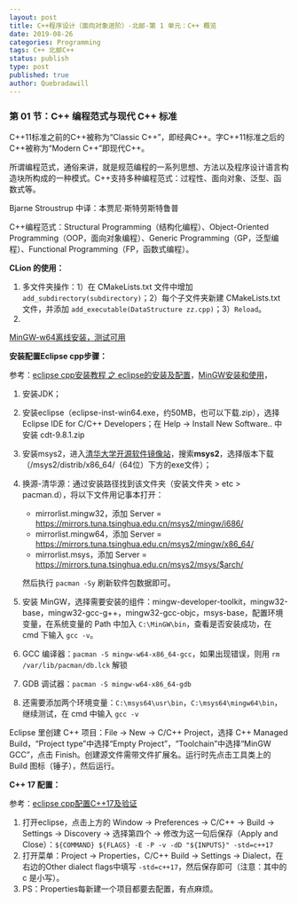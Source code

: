 ```yaml
---
layout: post
title: C++程序设计（面向对象进阶）-北邮-第 1 单元：C++ 概览
date: 2019-08-26
categories: Programming
tags: C++ 北邮C++
status: publish
type: post
published: true
author: Quebradawill
---
```




### 第 01 节：C++ 编程范式与现代 C++ 标准

C++11标准之前的C++被称为“Classic C++”，即经典C++。字C++11标准之后的C++被称为“Modern C++”即现代C++。

所谓编程范式，通俗来讲，就是规范编程的一系列思想、方法以及程序设计语言构造块所构成的一种模式。C++支持多种编程范式：过程性、面向对象、泛型、函数式等。

Bjarne Stroustrup 中译：本贾尼·斯特劳斯特鲁普

C++编程范式：Structural Programming（结构化编程）、Object-Oriented Programming（OOP，面向对象编程）、Generic Programming（GP，泛型编程）、Functional Programming（FP，函数式编程）。

**CLion 的使用：**

1. 多文件夹操作：1）在 CMakeLists.txt 文件中增加 `add_subdirectory(subdirectory)`；2）每个子文件夹新建 CMakeLists.txt 文件，并添加 `add_executable(DataStructure zz.cpp)`；3）`Reload`。
2. 

[MinGW-w64离线安装，测试可用](https://sourceforge.net/projects/mingw-w64/files/)

**安装配置Eclipse cpp步骤：**

参考：[eclipse cpp安装教程 之 eclipse的安装及配置](https://blog.csdn.net/qq_43196686/article/details/93972500)，[MinGW安装和使用](https://www.cnblogs.com/qcssmd/p/5302052.html)，

1. 安装JDK；

2. 安装eclipse（eclipse-inst-win64.exe，约50MB，也可以下载.zip），选择 Eclipse IDE for C/C++ Developers；在 Help $\to$ Install New Software.. 中安装 cdt-9.8.1.zip

3. 安装msys2，进入[清华大学开源软件镜像站](https://mirrors.tuna.tsinghua.edu.cn/)，搜索**msys2**，选择版本下载（/msys2/distrib/x86_64/（64位）下方的exe文件）；

4. 换源-清华源：通过安装路径找到该文件夹（安装文件夹 > etc > pacman.d），将以下文件用记事本打开：

   - mirrorlist.mingw32，添加  Server = https://mirrors.tuna.tsinghua.edu.cn/msys2/mingw/i686/
   - mirrorlist.mingw64，添加  Server = https://mirrors.tuna.tsinghua.edu.cn/msys2/mingw/x86_64/
   - mirrorlist.msys，添加  Server = https://mirrors.tuna.tsinghua.edu.cn/msys2/msys/$arch/

   然后执行 `pacman -Sy` 刷新软件包数据即可。

5. 安装 MinGW，选择需要安装的组件：mingw-developer-toolkit，mingw32-base，mingw32-gcc-g++，mingw32-gcc-objc，msys-base，配置环境变量，在系统变量的 Path 中加入 `C:\MinGW\bin`，查看是否安装成功，在 cmd 下输入 `gcc -v`。

6. GCC 编译器：`pacman -S mingw-w64-x86_64-gcc`，如果出现错误，则用 `rm /var/lib/pacman/db.lck` 解锁

7. GDB 调试器：`pacman -S mingw-w64-x86_64-gdb`

8. 还需要添加两个环境变量：`C:\msys64\usr\bin`，`C:\msys64\mingw64\bin`，继续测试，在 cmd 中输入 `gcc -v`


Eclipse 里创建 C++ 项目：File $\to$ New $\to$ C/C++ Project，选择 C++ Managed Build，“Project type”中选择“Empty Project”，“Toolchain”中选择“MinGW GCC”，点击 Finish。创建源文件需带文件扩展名。运行时先点击工具类上的 Build 图标（锤子），然后运行。

**C++ 17 配置：**

参考：[eclipse cpp配置C++17及验证](https://blog.csdn.net/qq_43196686/article/details/94147160)

1. 打开eclipse，点击上方的 Window $\to$ Preferences $\to$ C/C++ $\to$ Build $\to$ Settings $\to$ Discovery $\to$ 选择第四个 $\to$ 修改为这一句后保存（Apply and Close）：`${COMMAND} ${FLAGS} -E -P -v -dD "${INPUTS}" -std=c++17`
2. 打开菜单：Project $\to$ Properties，C/C++ Build $\to$ Settings $\to$ Dialect，在右边的Other dialect flags中填写 `-std=c++17`，然后保存即可（注意：其中的 c 是小写）。
3. PS：Properties每新建一个项目都要去配置，有点麻烦。

